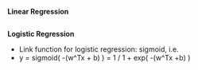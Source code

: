 **Linear Regression**
```
```
**Logistic Regression**
* Link function for logistic regression: sigmoid, i.e.
* y = sigmoid( -(w^Tx + b) ) = 1 / 1 + exp( -(w^Tx +b) )
